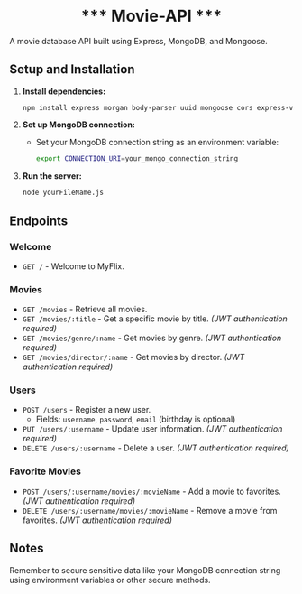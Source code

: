 <p align="center">

<h1 align="center" style="margin-top: 0px;">*** Movie-API ***</h1>

</p>

A movie database API built using Express, MongoDB, and Mongoose.

## Setup and Installation

1. **Install dependencies:**
    ```bash
    npm install express morgan body-parser uuid mongoose cors express-validator passport
    ```

2. **Set up MongoDB connection:**
    - Set your MongoDB connection string as an environment variable:
        ```bash
        export CONNECTION_URI=your_mongo_connection_string
        ```

3. **Run the server:**
    ```bash
    node yourFileName.js
    ```

## Endpoints

### Welcome

- `GET /` - Welcome to MyFlix.

### Movies

- `GET /movies` - Retrieve all movies.
- `GET /movies/:title` - Get a specific movie by title. *(JWT authentication required)*
- `GET /movies/genre/:name` - Get movies by genre. *(JWT authentication required)*
- `GET /movies/director/:name` - Get movies by director. *(JWT authentication required)*

### Users

- `POST /users` - Register a new user. 
    - Fields: `username`, `password`, `email` (birthday is optional)
- `PUT /users/:username` - Update user information. *(JWT authentication required)*
- `DELETE /users/:username` - Delete a user. *(JWT authentication required)*

### Favorite Movies

- `POST /users/:username/movies/:movieName` - Add a movie to favorites. *(JWT authentication required)*
- `DELETE /users/:username/movies/:movieName` - Remove a movie from favorites. *(JWT authentication required)*

## Notes

Remember to secure sensitive data like your MongoDB connection string using environment variables or other secure methods.
